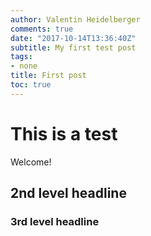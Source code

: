 ```yaml
---
author: Valentin Heidelberger
comments: true
date: "2017-10-14T13:36:40Z"
subtitle: My first test post
tags:
- none
title: First post
toc: true
---
```


# This is a test
Welcome!


## 2nd level headline

### 3rd level headline

